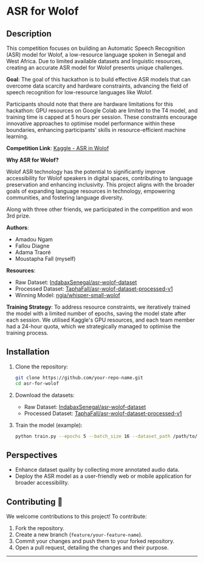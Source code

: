 # ASR for Wolof

## Description

This competition focuses on building an Automatic Speech Recognition (ASR) model for Wolof, a low-resource language spoken in Senegal and West Africa. Due to limited available datasets and linguistic resources, creating an accurate ASR model for Wolof presents unique challenges.

**Goal**: The goal of this hackathon is to build effective ASR models that can overcome data scarcity and hardware constraints, advancing the field of speech recognition for low-resource languages like Wolof.

Participants should note that there are hardware limitations for this hackathon: GPU resources on Google Colab are limited to the T4 model, and training time is capped at 5 hours per session. These constraints encourage innovative approaches to optimise model performance within these boundaries, enhancing participants' skills in resource-efficient machine learning.

**Competition Link**: [Kaggle - ASR in Wolof](https://www.kaggle.com/competitions/asr-in-wolof/overview)

**Why ASR for Wolof?**

Wolof ASR technology has the potential to significantly improve accessibility for Wolof speakers in digital spaces, contributing to language preservation and enhancing inclusivity. This project aligns with the broader goals of expanding language resources in technology, empowering communities, and fostering language diversity.

Along with three other friends, we participated in the competition and won 3rd prize.

**Authors**:
- Amadou Ngam
- Fallou Diagne
- Adama Traoré
- Moustapha Fall (myself)

**Resources**:
- Raw Dataset: [IndabaxSenegal/asr-wolof-dataset](https://huggingface.co/IndabaxSenegal/asr-wolof-dataset)
- Processed Dataset: [TaphaFall/asr-wolof-dataset-processed-v1](https://huggingface.co/TaphaFall/asr-wolof-dataset-processed-v1)
- Winning Model: [ngia/whisper-small-wolof](https://huggingface.co/ngia/whisper-small-wolof)

**Training Strategy**:
To address resource constraints, we iteratively trained the model with a limited number of epochs, saving the model state after each session. We utilised Kaggle's GPU resources, and each team member had a 24-hour quota, which we strategically managed to optimise the training process.

## Installation

1. Clone the repository:
   ```bash
   git clone https://github.com/your-repo-name.git
   cd asr-for-wolof
   ```

2. Download the datasets:
   - Raw Dataset: [IndabaxSenegal/asr-wolof-dataset](https://huggingface.co/IndabaxSenegal/asr-wolof-dataset)
   - Processed Dataset: [TaphaFall/asr-wolof-dataset-processed-v1](https://huggingface.co/TaphaFall/asr-wolof-dataset-processed-v1)

3. Train the model (example):
   ```bash
   python train.py --epochs 5 --batch_size 16 --dataset_path /path/to/dataset
   ```

## Perspectives

- Enhance dataset quality by collecting more annotated audio data.
- Deploy the ASR model as a user-friendly web or mobile application for broader accessibility.

## Contributing  🤝

We welcome contributions to this project! To contribute:

1. Fork the repository.
2. Create a new branch (`feature/your-feature-name`).
3. Commit your changes and push them to your forked repository.
4. Open a pull request, detailing the changes and their purpose.

---
